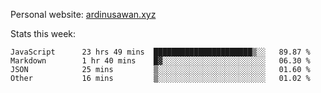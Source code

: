 Personal website: [ardinusawan.xyz](https://ardinusawan.xyz)

Stats this week:
<!--START_SECTION:waka-->

```text
JavaScript      23 hrs 49 mins  ██████████████████████▒░░   89.87 %
Markdown        1 hr 40 mins    █▓░░░░░░░░░░░░░░░░░░░░░░░   06.30 %
JSON            25 mins         ▒░░░░░░░░░░░░░░░░░░░░░░░░   01.60 %
Other           16 mins         ▒░░░░░░░░░░░░░░░░░░░░░░░░   01.02 %
```

<!--END_SECTION:waka-->
